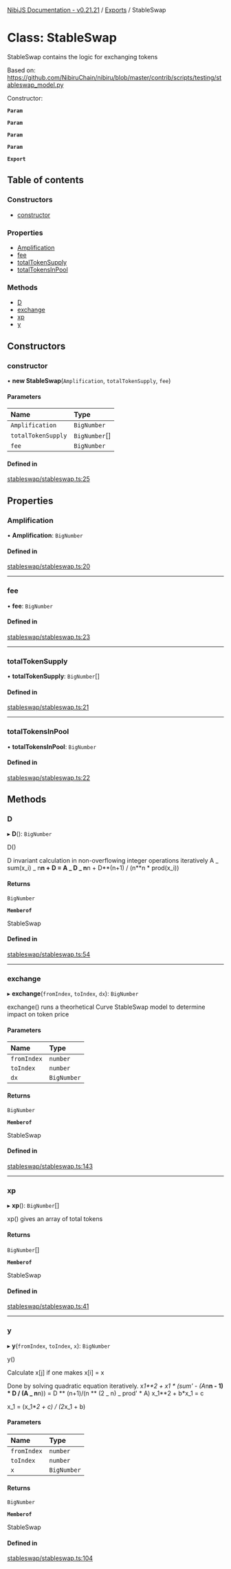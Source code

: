 [NibiJS Documentation - v0.21.21](../intro.md) / [Exports](../modules.md) / StableSwap

# Class: StableSwap

StableSwap contains the logic for exchanging tokens

Based on: https://github.com/NibiruChain/nibiru/blob/master/contrib/scripts/testing/stableswap_model.py

Constructor:

**`Param`**

**`Param`**

**`Param`**

**`Param`**

**`Export`**

## Table of contents

### Constructors

- [constructor](StableSwap.md#constructor)

### Properties

- [Amplification](StableSwap.md#amplification)
- [fee](StableSwap.md#fee)
- [totalTokenSupply](StableSwap.md#totaltokensupply)
- [totalTokensInPool](StableSwap.md#totaltokensinpool)

### Methods

- [D](StableSwap.md#d)
- [exchange](StableSwap.md#exchange)
- [xp](StableSwap.md#xp)
- [y](StableSwap.md#y)

## Constructors

### constructor

• **new StableSwap**(`Amplification`, `totalTokenSupply`, `fee`)

#### Parameters

| Name               | Type          |
| :----------------- | :------------ |
| `Amplification`    | `BigNumber`   |
| `totalTokenSupply` | `BigNumber`[] |
| `fee`              | `BigNumber`   |

#### Defined in

[stableswap/stableswap.ts:25](https://github.com/NibiruChain/ts-sdk/blob/9375f67/packages/nibijs/src/stableswap/stableswap.ts#L25)

## Properties

### Amplification

• **Amplification**: `BigNumber`

#### Defined in

[stableswap/stableswap.ts:20](https://github.com/NibiruChain/ts-sdk/blob/9375f67/packages/nibijs/src/stableswap/stableswap.ts#L20)

---

### fee

• **fee**: `BigNumber`

#### Defined in

[stableswap/stableswap.ts:23](https://github.com/NibiruChain/ts-sdk/blob/9375f67/packages/nibijs/src/stableswap/stableswap.ts#L23)

---

### totalTokenSupply

• **totalTokenSupply**: `BigNumber`[]

#### Defined in

[stableswap/stableswap.ts:21](https://github.com/NibiruChain/ts-sdk/blob/9375f67/packages/nibijs/src/stableswap/stableswap.ts#L21)

---

### totalTokensInPool

• **totalTokensInPool**: `BigNumber`

#### Defined in

[stableswap/stableswap.ts:22](https://github.com/NibiruChain/ts-sdk/blob/9375f67/packages/nibijs/src/stableswap/stableswap.ts#L22)

## Methods

### D

▸ **D**(): `BigNumber`

D()

D invariant calculation in non-overflowing integer operations iteratively
A _ sum(x_i) _ n**n + D = A _ D _ n**n + D**(n+1) / (n**n \* prod(x_i))

#### Returns

`BigNumber`

**`Memberof`**

StableSwap

#### Defined in

[stableswap/stableswap.ts:54](https://github.com/NibiruChain/ts-sdk/blob/9375f67/packages/nibijs/src/stableswap/stableswap.ts#L54)

---

### exchange

▸ **exchange**(`fromIndex`, `toIndex`, `dx`): `BigNumber`

exchange() runs a theorhetical Curve StableSwap model to determine impact on token price

#### Parameters

| Name        | Type        |
| :---------- | :---------- |
| `fromIndex` | `number`    |
| `toIndex`   | `number`    |
| `dx`        | `BigNumber` |

#### Returns

`BigNumber`

**`Memberof`**

StableSwap

#### Defined in

[stableswap/stableswap.ts:143](https://github.com/NibiruChain/ts-sdk/blob/9375f67/packages/nibijs/src/stableswap/stableswap.ts#L143)

---

### xp

▸ **xp**(): `BigNumber`[]

xp() gives an array of total tokens

#### Returns

`BigNumber`[]

**`Memberof`**

StableSwap

#### Defined in

[stableswap/stableswap.ts:41](https://github.com/NibiruChain/ts-sdk/blob/9375f67/packages/nibijs/src/stableswap/stableswap.ts#L41)

---

### y

▸ **y**(`fromIndex`, `toIndex`, `x`): `BigNumber`

y()

Calculate x[j] if one makes x[i] = x

Done by solving quadratic equation iteratively.
x*1**2 + x1 * (sum' - (A*n**n - 1) * D / (A _ n**n)) = D ** (n+1)/(n \*\* (2 _ n) \_ prod' \* A)
x_1\*\*2 + b\*x_1 = c

x_1 = (x_1\**2 + c) / (2*x_1 + b)

#### Parameters

| Name        | Type        |
| :---------- | :---------- |
| `fromIndex` | `number`    |
| `toIndex`   | `number`    |
| `x`         | `BigNumber` |

#### Returns

`BigNumber`

**`Memberof`**

StableSwap

#### Defined in

[stableswap/stableswap.ts:104](https://github.com/NibiruChain/ts-sdk/blob/9375f67/packages/nibijs/src/stableswap/stableswap.ts#L104)
